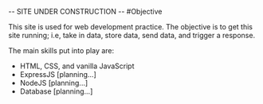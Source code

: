-- SITE UNDER CONSTRUCTION --
#Objective

This site is used for web development practice. 
The objective is to get this site running; i.e, take in data, store data, send data, and trigger a response.

The main skills put into play are:
- HTML, CSS, and vanilla JavaScript
- ExpressJS [planning...]
- NodeJS [planning...]
- Database [planning...]